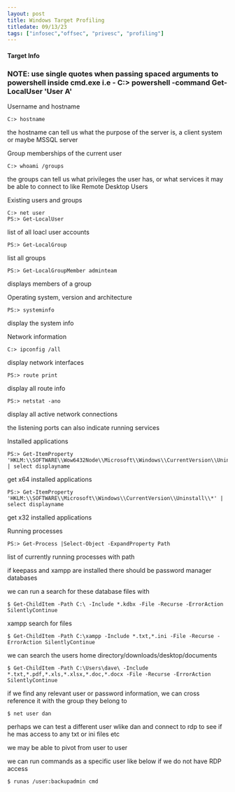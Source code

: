 ```yaml
---
layout: post
title: Windows Target Profiling
titledate: 09/13/23
tags: ["infosec","offsec", "privesc", "profiling"]
---
```


#### Target Info

### NOTE: use single quotes when passing spaced arguments to powershell inside cmd.exe i.e - C:> powershell -command Get-LocalUser 'User A'

Username and hostname

    C:> hostname

the hostname can tell us what the purpose of the server is, a client system or maybe MSSQL server

Group memberships of the current user

    C:> whoami /groups

the groups can tell us what privileges the user has, or what services it may be able to connect to like Remote Desktop Users

Existing users and groups

    C:> net user
    PS:> Get-LocalUser

list of all loacl user accounts
    
    PS:> Get-LocalGroup

list all groups
    
    PS:> Get-LocalGroupMember adminteam

displays members of a group

Operating system, version and architecture

    PS:> systeminfo

display the system info

Network information

    C:> ipconfig /all

display network interfaces

    PS:> route print

display all route info

    PS:> netstat -ano

display all active network connections

the listening ports can also indicate running services

Installed applications

    PS:> Get-ItemProperty 'HKLM:\\SOFTWARE\\Wow6432Node\\Microsoft\\Windows\\CurrentVersion\\Uninstall\\*' | select displayname

get x64 installed applications

    PS:> Get-ItemProperty 'HKLM:\\SOFTWARE\\Microsoft\\Windows\\CurrentVersion\\Uninstall\\*' | select displayname

get x32 installed applications

Running processes

    PS:> Get-Process |Select-Object -ExpandProperty Path

list of currently running processes with path

if keepass and xampp are installed there should be password manager databases

we can run a search for these database files with 

    $ Get-ChildItem -Path C:\ -Include *.kdbx -File -Recurse -ErrorAction SilentlyContinue

xampp search for files 

    $ Get-ChildItem -Path C:\xampp -Include *.txt,*.ini -File -Recurse -ErrorAction SilentlyContinue

we can search the users home directory/downloads/desktop/documents

    $ Get-ChildItem -Path C:\Users\dave\ -Include *.txt,*.pdf,*.xls,*.xlsx,*.doc,*.docx -File -Recurse -ErrorAction SilentlyContinue

if we find any relevant user or password information, we can cross reference it with the group they belong to

    $ net user dan

perhaps we can test a different user wlike dan and connect to rdp to see if he mas access to any txt or ini files etc

we may be able to pivot from user to user

we can run commands as a specific user like below if we do not have RDP access

    $ runas /user:backupadmin cmd